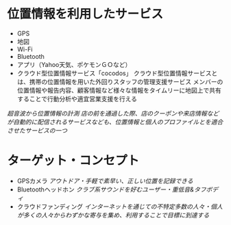 # 位置情報を利用したサービス
- GPS
- 地図
- Wi-Fi
- Bluetooth
- アプリ（Yahoo天気、ポケモンＧＯなど）
- クラウド型位置情報サービス「cocodos」
クラウド型位置情報サービスとは、携帯の位置情報を用いた外回りスタッフの管理支援サービス
メンバーの位置情報や報告内容、顧客情報など様々な情報をタイムリーに地図上で共有することで行動分析や適宜営業支援を行える

_超音波から位置情報の計測_
*店の前を通過した際、店のクーポンや来店情報などが自動的に配信されるサービスなども、位置情報と個人のプロファイルとを適合させたサービスの一つ*

# ターゲット・コンセプト
- GPSカメラ
*アウトドア・手軽で素早い、正しい位置を記録できる*
- Bluetoothヘッドホン
*クラブ系サウンドを好むユーザー・重低音&タフボディ*
- クラウドファンディング
*インターネットを通じての不特定多数の人々・個人が多くの人々からわずかな寄与を集め、利用することで目標に到達する*
